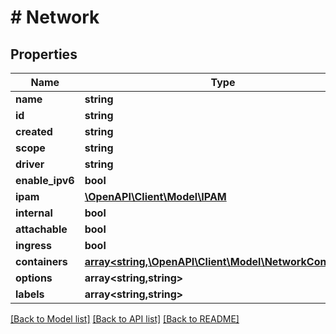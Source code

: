 # # Network

## Properties

Name | Type | Description | Notes
------------ | ------------- | ------------- | -------------
**name** | **string** |  | [optional]
**id** | **string** |  | [optional]
**created** | **string** |  | [optional]
**scope** | **string** |  | [optional]
**driver** | **string** |  | [optional]
**enable_ipv6** | **bool** |  | [optional]
**ipam** | [**\OpenAPI\Client\Model\IPAM**](IPAM.md) |  | [optional]
**internal** | **bool** |  | [optional]
**attachable** | **bool** |  | [optional]
**ingress** | **bool** |  | [optional]
**containers** | [**array<string,\OpenAPI\Client\Model\NetworkContainer>**](NetworkContainer.md) |  | [optional]
**options** | **array<string,string>** |  | [optional]
**labels** | **array<string,string>** |  | [optional]

[[Back to Model list]](../../README.md#models) [[Back to API list]](../../README.md#endpoints) [[Back to README]](../../README.md)
